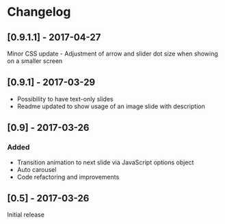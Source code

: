 # Changelog

## [0.9.1.1] - 2017-04-27
Minor CSS update - Adjustment of arrow and slider dot size when
showing on a smaller screen

## [0.9.1] - 2017-03-29
- Possibility to have text-only slides
- Readme updated to show usage of an image slide with description

## [0.9] - 2017-03-26

### Added
- Transition animation to next slide via JavaScript options object
- Auto carousel
- Code refactoring and improvements

## [0.5] - 2017-03-26
Initial release